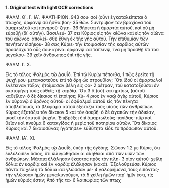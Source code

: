 **1. Original text with light OCR corrections**

ΨΑΛΜ. Θ΄. Ι΄. ΙΑ΄. ΨΑΛΤΗΡΙΟΝ. 943
σου· σοὶ (οὖν) ἐγκαταλείπεται ὁ πτωχός, ὀρφανῷ σὺ ἦσθα βοη- 35
θῶν. Συντρίψον τὸν βραχίονα τοῦ ἁμαρτωλοῦ καὶ πονηροῦ· ζητη- 36
θήσεται ἡ ἁμαρτία αὐτοῦ, καὶ οὐ μὴ εὑρεθῇ (δι᾿ αὐτήν). Βασιλεύ- 37
σει Κύριος εἰς τὸν αἰῶνα καὶ εἰς τὸν αἰῶνα τοῦ αἰῶνος· ἀπολεῖ-
σθε ἔθνη ἐκ τῆς γῆς αὐτοῦ. Τὴν ἐπιθυμίαν τῶν πενήτων εἰσήκου- 38
σας Κύριε· τὴν ἑτοιμασίαν τῆς καρδίας αὐτῶν προσέσχε τὸ οὖς
σου· κρῖναι ὀρφανῷ καὶ ταπεινῷ, ἵνα μὴ προσθῇ ἔτι τοῦ μεγαλου- 39
χεῖν ἄνθρωπος ἐπὶ τῆς γῆς.

ΨΑΛΜ. Ι΄. Χ.

Εἰς τὸ τέλος Ψαλμὸς τῷ Δαυΐδ. Ἐπὶ τῷ Κυρίῳ πέποιθα, 1
πῶς ἐρεῖτε τῇ ψυχῇ μου· μεταναστεύου ἐπὶ τὰ ὄρη ὡς στρουθίον;
Ὅτι ἰδοὺ οἱ ἁμαρτωλοὶ ἐνέτειναν τόξον, ἡτοίμασαν βέλη εἰς φα- 2
ρέτραν, τοῦ κατατοξεῦσαι ἐν σκοτομήνῃ τοὺς εὐθεῖς τῇ καρδίᾳ. Ὅτι 3
ἃ (σὺ) κατηρτίσω, (αὐτοὶ) καθεῖλον· ὁ δὲ δίκαιος τί ἐποίησε; Κύ- 4
ριος ἐν ναῷ ἁγίῳ αὐτοῦ, Κύριος ἐν οὐρανῷ ὁ θρόνος αὐτοῦ· οἱ
ὀφθαλμοὶ αὐτοῦ εἰς τὸν πένητα ἀποβλέπουσι, τὰ βλέφαρα αὐτοῦ
ἐξετάζει τοὺς υἱοὺς τῶν ἀνθρώπων. Κύριος ἐξετάζει τὸν δίκαιον 5
καὶ τὸν ἀσεβῆ· ὁ δὲ ἀγαπῶν τὴν ἀδικίαν, μισεῖ τὴν ἑαυτοῦ ψυχήν.
Ἐπιβρέξει ἐπὶ ἁμαρτωλοὺς παγίδας· πῦρ καὶ θεῖον καὶ πνεῦμα 6
καταιγίδος ἡ μερὶς τοῦ ποτηρίου αὐτῶν. Ὅτι δίκαιος Κύριος καὶ 7
δικαιοσύνας ἠγάπησεν· εὐθύτητα εἶδε τὸ πρόσωπον αὐτοῦ.

ΨΑΛΜ. ΙΑ΄. ΧΙ.

Εἰς τὸ τέλος Ψαλμὸς τῷ Δαυΐδ, ὑπὲρ τῆς ὀγδόης. Σῶσον 1.2
με Κύριε, ὅτι ἐκλέλοιπεν ὅσιος, ὅτι ὠλιγώθησαν αἱ ἀλήθειαι ἀπὸ
τῶν υἱῶν τῶν ἀνθρώπων. Μάταια ἐλάλησαν ἕκαστος πρὸς τὸν πλη- 3
σίον αὐτοῦ· χείλη δόλια ἐν καρδίᾳ καὶ ἐν καρδίᾳ ἐλάλησαν (κακά).
Ἐξολοθρεύσει Κύριος πάντα τὰ χείλη τὰ δόλια καὶ γλῶσσαν με- 4
γαλορήμονα, τοὺς εἰπόντας· τὴν γλῶσσαν ἡμῶν μεγαλυνοῦμεν, τὰ 5
χείλη ἡμῶν παρ᾿ ἡμῖν ἐστι, τίς ἡμῶν κύριός ἐστιν; Ἀπὸ τῆς τα- 6
λαιπωρίας τῶν πτωχ